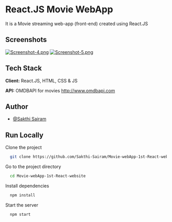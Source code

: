 
# React.JS Movie WebApp

It is a Movie streaming web-app (front-end) created using React.JS


## Screenshots
<!---



![App Screenshot](https://github.com/Sakthi-Sairam/Movie-webApp-1st-React-website/blob/main/src/Screenshot%20(4).png?raw=true)

![App Screenshot](https://github.com/Sakthi-Sairam/Movie-webApp-1st-React-website/blob/main/src/Screenshot%20(5).png?raw=true) -->

[![Screenshot-4.png](https://i.postimg.cc/rwGT3mkM/Screenshot-4.png)](https://postimg.cc/jDjBJR2F)
[![Screenshot-5.png](https://i.postimg.cc/KYZb22GL/Screenshot-5.png)](https://postimg.cc/v4SkrC6H)

## Tech Stack

**Client:** React.JS, HTML, CSS & JS

**API:** OMDBAPI for movies http://www.omdbapi.com

## Author

- [@Sakthi Sairam](https://www.github.com/Sakthi-Sairam)


## Run Locally

Clone the project

```bash
  git clone https://github.com/Sakthi-Sairam/Movie-webApp-1st-React-website
```

Go to the project directory

```bash
  cd Movie-webApp-1st-React-website
```

Install dependencies

```bash
  npm install
```

Start the server

```bash
  npm start
```

